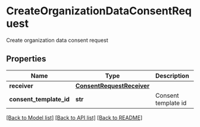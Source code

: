 # CreateOrganizationDataConsentRequest

Create organization data consent request

## Properties
Name | Type | Description | Notes
------------ | ------------- | ------------- | -------------
**receiver** | [**ConsentRequestReceiver**](ConsentRequestReceiver.md) |  | 
**consent_template_id** | **str** | Consent template id | [optional] 

[[Back to Model list]](../README.md#documentation-for-models) [[Back to API list]](../README.md#documentation-for-api-endpoints) [[Back to README]](../README.md)


